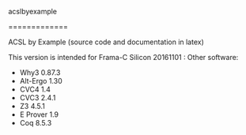 acslbyexample

=============

ACSL by Example (source code and documentation in latex)

This version is intended for Frama-C Silicon 20161101 : 
Other software:

- Why3		0.87.3
- Alt-Ergo	1.30
- CVC4		1.4
- CVC3		2.4.1
- Z3		4.5.1
- E Prover	1.9
- Coq		8.5.3


